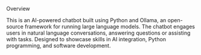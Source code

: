 Overview

This is an AI-powered chatbot built using Python and Ollama, an open-source framework for running large language models.
The chatbot engages users in natural language conversations, answering questions or assisting with tasks.
Designed to showcase skills in AI integration, Python programming, and software development.
